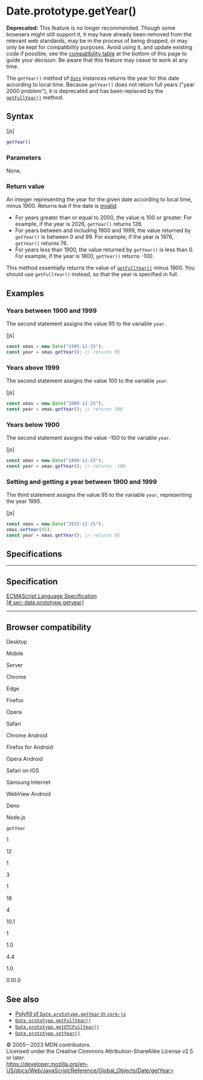 Date.prototype.getYear()
========================

 
 
**Deprecated:** This feature is no longer recommended. Though some
browsers might still support it, it may have already been removed from
the relevant web standards, may be in the process of being dropped, or
may only be kept for compatibility purposes. Avoid using it, and update
existing code if possible; see the [compatibility
table](#browser_compatibility) at the bottom of this page to guide your
decision. Be aware that this feature may cease to work at any time.


The `getYear()` method of [`Date`](../date) instances returns the year
for this date according to local time. Because `getYear()` does not
return full years (\"year 2000 problem\"), it is deprecated and has been
replaced by the [`getFullYear()`](getfullyear) method.


 
Syntax
------

 
 
 
[js]


```js
getYear()
```




 
### Parameters

 
None.



 
### Return value 

 
An integer representing the year for the given date according to local
time, minus 1900. Returns `NaN` if the date is
[invalid](../date#the_epoch_timestamps_and_invalid_date).

-   For years greater than or equal to 2000, the value is 100 or
    greater. For example, if the year is 2026, `getYear()` returns 126.
-   For years between and including 1900 and 1999, the value returned by
    `getYear()` is between 0 and 99. For example, if the year is 1976,
    `getYear()` returns 76.
-   For years less than 1900, the value returned by `getYear()` is less
    than 0. For example, if the year is 1800, `getYear()` returns -100.

This method essentially returns the value of
[`getFullYear()`](getfullyear) minus 1900. You should use
`getFullYear()` instead, so that the year is specified in full.



 
Examples
--------


 
### Years between 1900 and 1999 

 
The second statement assigns the value 95 to the variable `year`.

 
 
[js]


```js
const xmas = new Date("1995-12-25");
const year = xmas.getYear(); // returns 95
```




 
### Years above 1999 

 
The second statement assigns the value 100 to the variable `year`.

 
 
[js]


```js
const xmas = new Date("2000-12-25");
const year = xmas.getYear(); // returns 100
```




 
### Years below 1900 

 
The second statement assigns the value -100 to the variable `year`.

 
 
[js]


```js
const xmas = new Date("1800-12-25");
const year = xmas.getYear(); // returns -100
```




 
### Setting and getting a year between 1900 and 1999 

 
The third statement assigns the value 95 to the variable `year`,
representing the year 1995.

 
 
[js]


```js
const xmas = new Date("2015-12-25");
xmas.setYear(95);
const year = xmas.getYear(); // returns 95
```




Specifications
--------------

 
  ---------------------------------------------------------------------------------------------------------------------------------------------------------
  Specification
  ---------------------------------------------------------------------------------------------------------------------------------------------------------
  [ECMAScript Language Specification\
  [\#
  sec-date.prototype.getyear]](https://tc39.es/ecma262/multipage/additional-ecmascript-features-for-web-browsers.html#sec-date.prototype.getyear)

  ---------------------------------------------------------------------------------------------------------------------------------------------------------


Browser compatibility 
---------------------

 


Desktop

Mobile

Server

Chrome

Edge

Firefox

Opera

Safari

Chrome Android

Firefox for Android

Opera Android

Safari on IOS

Samsung Internet

WebView Android

Deno

Node.js

`getYear`

1

12

1

3

1

18

4

10.1

1

1.0

4.4

1.0

0.10.0

 
See also 
--------

 
-   [Polyfill of `Date.prototype.getYear` in
    `core-js`](https://github.com/zloirock/core-js#ecmascript-date)
-   [`Date.prototype.getFullYear()`](getfullyear)
-   [`Date.prototype.getUTCFullYear()`](getutcfullyear)
-   [`Date.prototype.setYear()`](setyear)



 
© 2005--2023 MDN contributors.\
Licensed under the Creative Commons Attribution-ShareAlike License v2.5
or later.\
https://developer.mozilla.org/en-US/docs/Web/JavaScript/Reference/Global_Objects/Date/getYear>

